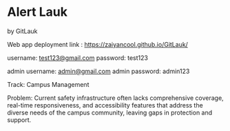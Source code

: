 # Alert Lauk
by GitLauk

Web app deployment link : https://zaiyancool.github.io/GitLauk/

username: test123@gmail.com
password: test123

admin username: admin@gmail.com
admin password: admin123

Track: Campus Management

Problem: Current safety infrastructure often lacks comprehensive coverage, real-time responsiveness, and accessibility features that address the diverse needs of the campus community, leaving gaps in protection and support.
